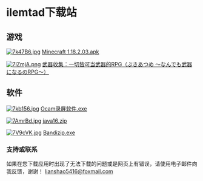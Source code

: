 # ilemtad下载站

## 游戏
[![7k47B6.jpg](https://s4.ax1x.com/2022/01/09/7k47B6.jpg)](https://imgtu.com/i/7k47B6)
[Minecraft 1.18.2.03.apk]( https://www.118pan.com/b1073101)

[![7lZmjA.png](https://s4.ax1x.com/2022/01/13/7lZmjA.png)](https://imgtu.com/i/7lZmjA)
[武器收集：一切皆可当武器的RPG（ぶきあつめ ～なんでも武器になるのRPG～）](https://pan.bilnn.cn/api/v3/file/sourcejump/E58Ln5U9/Ln6mb4MQ-S5733pDVSjga1x6VIb5KptnLOCMdoCXrVE*)

## 软件
[![7kb156.jpg](https://s4.ax1x.com/2022/01/09/7kb156.jpg)](https://imgtu.com/i/7kb156)
[Ocam录屏软件.exe]( https://www.118pan.com/b1073105)

[![7AmrBd.jpg](https://s4.ax1x.com/2022/01/10/7AmrBd.jpg)](https://imgtu.com/i/7AmrBd)
[java16.zip](https://www.118pan.com/b1073127)

[![7V9cVK.jpg](https://s4.ax1x.com/2022/01/10/7V9cVK.jpg)](https://imgtu.com/i/7V9cVK)
[Bandizip.exe](https://action.118pan.com/b1073324)

### 支持或联系
如果在您下载应用时出现了无法下载的问题或是网页上有错误，请使用电子邮件向我反馈，谢谢！
lianshao5416@foxmail.com
